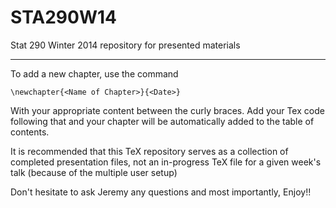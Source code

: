 STA290W14
=========

Stat 290 Winter 2014 repository for presented materials

-----

To add a new chapter, use the command

    \newchapter{<Name of Chapter>}{<Date>}
With your appropriate content between the curly braces. Add your Tex code following that and your chapter will be automatically added to the table of contents. 

It is recommended that this TeX repository serves as a collection of completed presentation files, not an in-progress TeX file for a given week's talk (because of the multiple user setup)

Don't hesitate to ask Jeremy any questions and most importantly, Enjoy!! 
 
